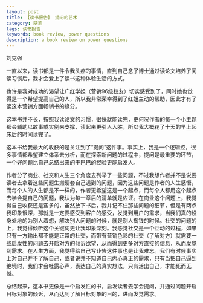 ```yaml
---
layout: post
title: 【读书报告】 提问的艺术
category: 随笔
tags: 读书报告
keywords: book review, power questions
description: a book review on power questions
---
```


刘克强

一直以来，读书都是一件令我头疼的事情，直到自己念了博士通过读论文培养了阅读习惯后，我才会爱上了读书这种体验生活的方式。

也许是我对成功的渴望让广红学姐（营销96级校友）切实感受到了，同时她也觉得是一个希望提高自己的人，所以我非常荣幸得到了红姐主动的帮助，因此才有了读这本营销方面畅销书的缘分。

这本书并不长，按照我读论文的习惯，很快就能读完，更何况作者的每一个小主题都会辅助以故事或实例来支撑，读起来更引人入胜，所以我大概花了十天的早上起床后的时间读完了。

这本书给我最大的收获的是关注到了“提问”这件事。事实上，我是一个逻辑控，很多事情都希望建立体系去分析，而在探索新问题的过程中，提问是最重要的环节，一个好问题比自己总结出来的干巴巴的经验更能启发人。

作者分了商业、社交和人生三个角度去列举了一些问题，不过我想作者并不是说要读者去拿着这些问题生搬硬套自己遇到的问题，因为这些问题是作者的人生感悟，而每个人的人生都是不一样的，作者更希望这是一个起点，而每个人都用这个起点去学会提自己的问题，我认为每一章后的清单就是佐证。在商业这个问题上，我觉得自己收获还是蛮多的，虽然放下书后，我并记不住那些问题的细节，但是有两点我印象很深，那就是一定要感受到客户的感受，发觉到用户的需求，当我们真的设身处地的为别人着想，解决别人问题的时候，就是别人掏钱的时候。社交的问题的上，我觉得倾听这个关键词更让我印象深刻。我感觉社交是一个互动的过程，如果只有一方输出都不能是正常的社交，而带有营销色彩的社交（了解对方）就需要一些启发性的问题去开启对方的倾诉欲望，从而得到更多对方直接的信息，从而发觉到需求。在人生方面，我觉得给自己写讣告这件事也是让我难忘。我们有时候事实上对自己并不了解自己，或者说并不知道自己内心真正的需求，只有当把自己逼到绝境时，我们才会吐露心声，表达自己的真实想法，只有活出自己，才能死而无憾。

总结起来，这本书更像是一个启发性的书，启发读者去学会提问，并通过问题开启目标对象的倾诉，从而达到了解目标对象的目的，进而发觉需求。
